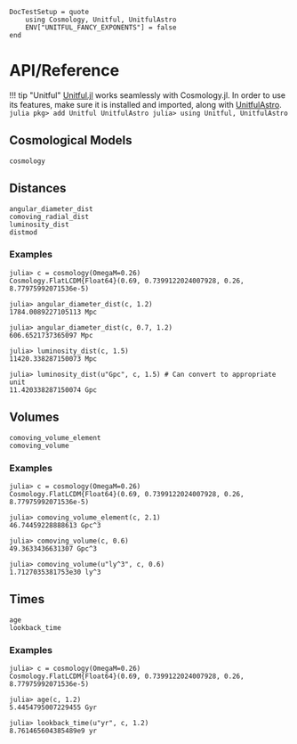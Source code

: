 ```@meta
DocTestSetup = quote
    using Cosmology, Unitful, UnitfulAstro
    ENV["UNITFUL_FANCY_EXPONENTS"] = false
end
```

# API/Reference


!!! tip "Unitful"
    [Unitful.jl](https://github.com/painterqubits/Unitful.jl) works seamlessly with Cosmology.jl. In order to use its features, make sure it is installed and imported, along with [UnitfulAstro](https://github.com/juliaastro/UnitfulAstro.jl).
    ```julia
    pkg> add Unitful UnitfulAstro
    julia> using Unitful, UnitfulAstro
    ```


## Cosmological Models

```@docs
cosmology
```

## Distances

```@docs
angular_diameter_dist
comoving_radial_dist
luminosity_dist
distmod
```

### Examples

```jldoctest
julia> c = cosmology(OmegaM=0.26)
Cosmology.FlatLCDM{Float64}(0.69, 0.7399122024007928, 0.26, 8.77975992071536e-5)

julia> angular_diameter_dist(c, 1.2)
1784.0089227105113 Mpc

julia> angular_diameter_dist(c, 0.7, 1.2)
606.6521737365097 Mpc

julia> luminosity_dist(c, 1.5)
11420.338287150073 Mpc

julia> luminosity_dist(u"Gpc", c, 1.5) # Can convert to appropriate unit
11.420338287150074 Gpc
```


## Volumes

```@docs
comoving_volume_element
comoving_volume
```

### Examples

```jldoctest
julia> c = cosmology(OmegaM=0.26)
Cosmology.FlatLCDM{Float64}(0.69, 0.7399122024007928, 0.26, 8.77975992071536e-5)

julia> comoving_volume_element(c, 2.1)
46.74459228888613 Gpc^3

julia> comoving_volume(c, 0.6)
49.3633436631307 Gpc^3

julia> comoving_volume(u"ly^3", c, 0.6)
1.7127035381753e30 ly^3
```

## Times

```@docs
age
lookback_time
```

### Examples
```jldoctest
julia> c = cosmology(OmegaM=0.26)
Cosmology.FlatLCDM{Float64}(0.69, 0.7399122024007928, 0.26, 8.77975992071536e-5)

julia> age(c, 1.2)
5.4454795007229455 Gyr

julia> lookback_time(u"yr", c, 1.2)
8.761465604385489e9 yr
```
